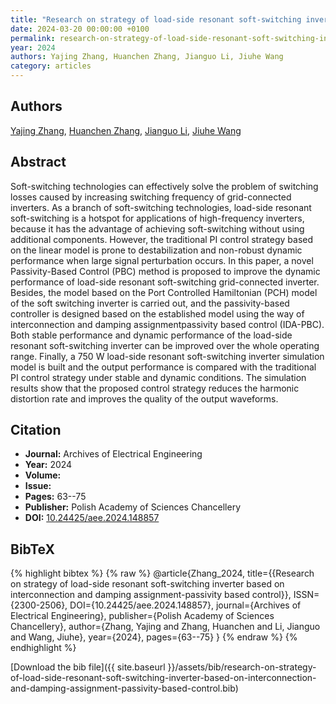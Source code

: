 ```yaml
---
title: "Research on strategy of load-side resonant soft-switching inverter based on interconnection and damping assignment-passivity based control"
date: 2024-03-20 00:00:00 +0100
permalink: research-on-strategy-of-load-side-resonant-soft-switching-inverter-based-on-interconnection-and-damping-assignment-passivity-based-control
year: 2024
authors: Yajing Zhang, Huanchen Zhang, Jianguo Li, Jiuhe Wang
category: articles
---
```

 
## Authors
[Yajing Zhang](authors/yajing-zhang), [Huanchen Zhang](authors/huanchen-zhang), [Jianguo Li](authors/jianguo-li), [Jiuhe Wang](authors/jiuhe-wang)
 
## Abstract
Soft-switching technologies can effectively solve the problem of switching losses caused by increasing switching frequency of grid-connected inverters. As a branch of soft-switching technologies, load-side resonant soft-switching is a hotspot for applications of high-frequency inverters, because it has the advantage of achieving soft-switching without using additional components. However, the traditional PI control strategy based on the linear model is prone to destabilization and non-robust dynamic performance when large signal perturbation occurs. In this paper, a novel Passivity-Based Control (PBC) method is proposed to improve the dynamic performance of load-side resonant soft-switching grid-connected inverter. Besides, the model based on the Port Controlled Hamiltonian (PCH) model of the soft switching inverter is carried out, and the passivity-based controller is designed based on the established model using the way of interconnection and damping assignmentpassivity based control (IDA-PBC). Both stable performance and dynamic performance of the load-side resonant soft-switching inverter can be improved over the whole operating range. Finally, a 750 W load-side resonant soft-switching inverter simulation model is built and the output performance is compared with the traditional PI control strategy under stable and dynamic conditions. The simulation results show that the proposed control strategy reduces the harmonic distortion rate and improves the quality of the output waveforms.
 
## Citation
- **Journal:** Archives of Electrical Engineering
- **Year:** 2024
- **Volume:** 
- **Issue:** 
- **Pages:** 63--75
- **Publisher:** Polish Academy of Sciences Chancellery
- **DOI:** [10.24425/aee.2024.148857](https://doi.org/10.24425/aee.2024.148857)
 
## BibTeX
{% highlight bibtex %}
{% raw %}
@article{Zhang_2024,
  title={{Research on strategy of load-side resonant soft-switching inverter based on interconnection and damping assignment-passivity based control}},
  ISSN={2300-2506},
  DOI={10.24425/aee.2024.148857},
  journal={Archives of Electrical Engineering},
  publisher={Polish Academy of Sciences Chancellery},
  author={Zhang, Yajing and Zhang, Huanchen and Li, Jianguo and Wang, Jiuhe},
  year={2024},
  pages={63--75}
}
{% endraw %}
{% endhighlight %}
 
[Download the bib file]({{ site.baseurl }}/assets/bib/research-on-strategy-of-load-side-resonant-soft-switching-inverter-based-on-interconnection-and-damping-assignment-passivity-based-control.bib)
 
